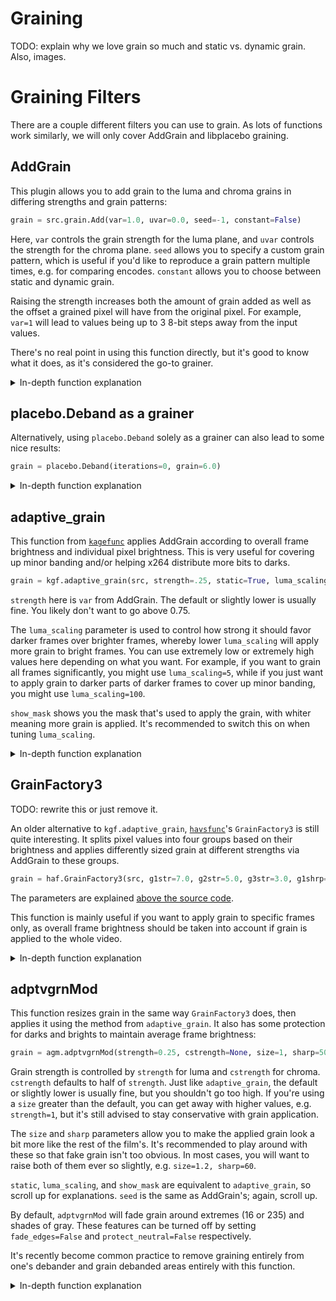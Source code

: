 # Graining

TODO: explain why we love grain so much and static vs. dynamic grain.  Also, images.

# Graining Filters

There are a couple different filters you can use to grain.
As lots of functions work similarly, we will only cover AddGrain and libplacebo graining.

## AddGrain

This plugin allows you to add grain to the luma and chroma grains in differing strengths and grain patterns:

```py
grain = src.grain.Add(var=1.0, uvar=0.0, seed=-1, constant=False)
```

Here, `var` controls the grain strength for the luma plane, and `uvar` controls the strength for the chroma plane.
`seed` allows you to specify a custom grain pattern, which is useful if you'd like to reproduce a grain pattern multiple times, e.g. for comparing encodes.
`constant` allows you to choose between static and dynamic grain.

Raising the strength increases both the amount of grain added as well as the offset a grained pixel will have from the original pixel.
For example, `var=1` will lead to values being up to 3 8-bit steps away from the input values.

There's no real point in using this function directly, but it's good to know what it does, as it's considered the go-to grainer.

<details>
<summary>In-depth function explanation</summary>
This plugin uses a normal distribution to find the values it changes the input by.
The `var` parameter is the standard deviation (usually noted as \(\sigma\)) of the normal distribution.

This means that (these are approximations):
* \\(68.27\\%\\) of output pixel values are within \\(\pm1\times\mathtt{var}\\) of the input value
* \\(95.45\\%\\) of output pixel values are within \\(\pm2\times\mathtt{var}\\) of the input value
* \\(99.73\\%\\) of output pixel values are within \\(\pm3\times\mathtt{var}\\) of the input value
* \\(50\\%\\) of output pixel values are within \\(\pm0.675\times\mathtt{var}\\) of the input value
* \\(90\\%\\) of output pixel values are within \\(\pm1.645\times\mathtt{var}\\) of the input value
* \\(95\\%\\) of output pixel values are within \\(\pm1.960\times\mathtt{var}\\) of the input value
* \\(99\\%\\) of output pixel values are within \\(\pm2.576\times\mathtt{var}\\) of the input value
</details>

## placebo.Deband as a grainer

Alternatively, using `placebo.Deband` solely as a grainer can also lead to some nice results:

```py
grain = placebo.Deband(iterations=0, grain=6.0)
```
<details>
<summary>In-depth function explanation</summary>
TODO
</details>

## adaptive_grain

This function from [`kagefunc`](https://github.com/Irrational-Encoding-Wizardry/kagefunc) applies AddGrain according to overall frame brightness and individual pixel brightness.
This is very useful for covering up minor banding and/or helping x264 distribute more bits to darks.

```py
grain = kgf.adaptive_grain(src, strength=.25, static=True, luma_scaling=12, show_mask=False)
```

`strength` here is `var` from AddGrain.
The default or slightly lower is usually fine.
You likely don't want to go above 0.75.

The `luma_scaling` parameter is used to control how strong it should favor darker frames over brighter frames, whereby lower `luma_scaling` will apply more grain to bright frames.
You can use extremely low or extremely high values here depending on what you want.
For example, if you want to grain all frames significantly, you might use `luma_scaling=5`, while if you just want to apply grain to darker parts of darker frames to cover up minor banding, you might use `luma_scaling=100`.

`show_mask` shows you the mask that's used to apply the grain, with whiter meaning more grain is applied.
It's recommended to switch this on when tuning `luma_scaling`.

<details>
<summary>In-depth function explanation</summary>
The author of the function wrote a <a href="https://blog.kageru.moe/legacy/adaptivegrain.html">fantastic blog post explaining the function and how it works</a>.
</details>

## GrainFactory3

TODO: rewrite this or just remove it.

An older alternative to `kgf.adaptive_grain`, [`havsfunc`](https://github.com/HomeOfVapourSynthEvolution/havsfunc)'s `GrainFactory3` is still quite interesting.
It splits pixel values into four groups based on their brightness and applies differently sized grain at different strengths via AddGrain to these groups.

```py
grain = haf.GrainFactory3(src, g1str=7.0, g2str=5.0, g3str=3.0, g1shrp=60, g2shrp=66, g3shrp=80, g1size=1.5, g2size=1.2, g3size=0.9, temp_avg=0, ontop_grain=0.0, th1=24, th2=56, th3=128, th4=160)
```

The parameters are explained [above the source code](https://github.com/HomeOfVapourSynthEvolution/havsfunc/blob/master/havsfunc.py#L3720).

This function is mainly useful if you want to apply grain to specific frames only, as overall frame brightness should be taken into account if grain is applied to the whole video.

<details>
<summary>In-depth function explanation</summary>
TODO
In short: Create a mask for each brightness group, use bicubic resizing with sharpness controlling b and c to resize the grain, then apply that.
Temporal averaging just averages the grain for the current frame and its direct neighbors using misc.AverageFrames.
</details>

## adptvgrnMod

This function resizes grain in the same way `GrainFactory3` does, then applies it using the method from `adaptive_grain`.
It also has some protection for darks and brights to maintain average frame brightness:

```py
grain = agm.adptvgrnMod(strength=0.25, cstrength=None, size=1, sharp=50, static=False, luma_scaling=12, seed=-1, show_mask=False)
```

Grain strength is controlled by `strength` for luma and `cstrength` for chroma.
`cstrength` defaults to half of `strength`.
Just like `adaptive_grain`, the default or slightly lower is usually fine, but you shouldn't go too high.
If you're using a `size` greater than the default, you can get away with higher values, e.g. `strength=1`, but it's still advised to stay conservative with grain application.

The `size` and `sharp` parameters allow you to make the applied grain look a bit more like the rest of the film's.
It's recommended to play around with these so that fake grain isn't too obvious.
In most cases, you will want to raise both of them ever so slightly, e.g. `size=1.2, sharp=60`.

`static`, `luma_scaling`, and `show_mask` are equivalent to `adaptive_grain`, so scroll up for explanations.
`seed` is the same as AddGrain's; again, scroll up.

By default, `adptvgrnMod` will fade grain around extremes (16 or 235) and shades of gray.
These features can be turned off by setting `fade_edges=False` and `protect_neutral=False` respectively.

It's recently become common practice to remove graining entirely from one's debander and grain debanded areas entirely with this function.

<details>
<summary>In-depth function explanation</summary>
(Old write-up from the function's author.)

### Size and Sharpness

The graining part of adptvgrnMod is the same as GrainFactory3's; it creates a "blank" (midway point of bit depth) clip at a resolution defined by the size parameter, then scales that via a bicubic kernel that uses b and c values determined by sharp:

$$\mathrm{grain\ width} = \mathrm{mod}4 \left( \frac{\mathrm{clip\ width}}{\mathrm{size}} \right)$$

For example, with a 1920x1080 clip and a size value of 1.5:

$$ \mathrm{mod}4 \left( \frac{1920}{1.5} \right) = 1280 $$

This determines the size of the frame the grainer operates on.

Now, the bicubic kernel's parameters are determined:

$$ b = \frac{\mathrm{sharp}}{-50} + 1 $$
$$ c = \frac{1 - b}{2} $$

This means that for the default sharp of 50, a Catmull-Rom filter is used:

$$ b = 0, \qquad c = 0.5 $$

Values under 50 will tend towards B-Spline (b=1, c=0), while ones above 50 will tend towards b=-1, c=1. As such, for a Mitchell (b=1/3, c=1/3) filter, one would require sharp of 100/3.

The grained "blank" clip is then resized to the input clip's resolution with this kernel. If size is greater than 1.5, an additional resizer call is added before the upscale to the input resolution:

$$ \mathrm{pre\ width} = \mathrm{mod}4 \left( \frac{\mathrm{clip\ width} + \mathrm{grain\ width}}{2} \right) $$

With our resolutions so far (assuming we did this for size 1.5), this would be 1600.  This means with size 2, where this preprocessing would actually occur, our grain would go through the following resolutions:

$$ 960 \rightarrow 1440 \rightarrow 1920 $$

### Fade Edges

The fade_edges parameter introduces the option to attempt to maintain overall average image brightness, similar to ideal dithering. It does so by limiting the graining at the edges of the clip's range. This is done via the following expression:
```
x y neutral - abs - low < x y neutral - abs + high > or
x y neutral - x + ?
```

Here, x is the input clip, y is the grained clip, neutral is the midway point from the previously grained clip, and low and high are the edges of the range (e.g. 16 and 235 for 8-bit luma). Converted from postfix to infix notation, this reads:

\\[x = x\ \mathtt{if}\ x - \mathrm{abs}(y - neutral) < low\ \mathtt{or}\ x - \mathrm{abs}(y - neutral) > high\ \mathtt{else}\ x + (y - neutral)\\]

The effect here is that all grain that wouldn't be clipped during output regardless of whether it grains in a positive or negative direction remains, while grain that would pass the plane's limits isn't taken.

In addition to this parameter, protect_neutral is also available. This parameter protects "neutral" chroma (i.e. chroma for shades of gray) from being grained. To do this, it takes advantage of AddGrainC working according to a Guassian distribution, which means that
$$max\ value = 3 \times \sigma$$
(sigma being the standard deviation - the strength or cstrength parameter) is with 99.73% certainty the largest deviated value from the norm (0). This means we can perform a similar operation to the one for fade_edges to keep the midways from being grained. To do this, we resize the input clip to 4:4:4 and use the following expression:

\\[\\begin{align}x \leq (low + max\ value)\ \mathtt{or}\ x \geq (high - max\ value)\ \mathtt{and}\\\\ \mathrm{abs}(y - neutral) \leq max\ value\ \mathtt{and}\ \mathrm{abs}(z - neutral) \leq max\ value \\end{align}\\]

With x, y, z being each of the three planes. If the statement is true, the input clip is returned, else the grained clip is returned.

I originally thought the logic behind protect_neutral would also work well for fade_edges, but I then realized this would completely remove grain near the edges instead of fading it.

Now, the input clip and grained clip (which was merged via std.MergeDiff, which is x - y - neutral) can be merged via the adaptive_grain mask.
</details>
